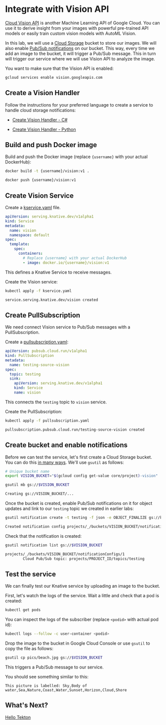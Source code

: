 # Integrate with Vision API

[Cloud Vision API](https://cloud.google.com/vision/docs) is another Machine Learning API of Google Cloud. You can use it to derive insight from your images with powerful pre-trained API models or easily train custom vision models with AutoML Vision.

In this lab, we will use a [Cloud Storage](https://cloud.google.com/storage/docs/) bucket to store our images. We will also enable [Pub/Sub notifications](https://cloud.google.com/storage/docs/pubsub-notifications) on our bucket. This way, every time we add an image to the bucket, it will trigger a Pub/Sub message. This in turn will trigger our service where we will use Vision API to analyze the image.

You want to make sure that the Vision API is enabled:

```bash
gcloud services enable vision.googleapis.com
```

## Create a Vision Handler

Follow the instructions for your preferred language to create a service to handle cloud storage notifications:

* [Create Vision Handler - C#](10-visioneventing-csharp.md)

* [Create Vision Handler - Python](10-visioneventing-python.md)

## Build and push Docker image

Build and push the Docker image (replace `{username}` with your actual DockerHub):

```bash
docker build -t {username}/vision:v1 .

docker push {username}/vision:v1
```

## Create Vision Service

Create a [kservice.yaml](../eventing/vision/kservice.yaml) file.

```yaml
apiVersion: serving.knative.dev/v1alpha1
kind: Service
metadata:
  name: vision
  namespace: default
spec:
  template:
    spec:
      containers:
        # Replace {username} with your actual DockerHub
        - image: docker.io/{username}/vision:v1
```

This defines a Knative Service to receive messages. 

Create the Vision service:

```bash
kubectl apply -f kservice.yaml

service.serving.knative.dev/vision created
```

## Create PullSubscription

We need connect Vision service to Pub/Sub messages with a PullSubscription. 

Create a [pullsubscription.yaml](../eventing/vision/pullsubscription.yaml):

```yaml
apiVersion: pubsub.cloud.run/v1alpha1
kind: PullSubscription
metadata:
  name: testing-source-vision
spec:
  topic: testing
  sink:
    apiVersion: serving.knative.dev/v1alpha1
    kind: Service
    name: vision
```
This connects the `testing` topic to `vision` service. 

Create the PullSubscription:

```bash
kubectl apply -f pullsubscription.yaml

pullsubscription.pubsub.cloud.run/testing-source-vision created
```

## Create bucket and enable notifications

Before we can test the service, let's first create a Cloud Storage bucket. You can do this [in many ways](https://cloud.google.com/storage/docs/creating-buckets). We'll use `gsutil` as follows:

```bash
# Unique bucket name
export VISION_BUCKET="$(gcloud config get-value core/project)-vision"

gsutil mb gs://$VISION_BUCKET

Creating gs://VISION_BUCKET/...
```

Once the bucket is created, enable Pub/Sub notifications on it for object updates and link to our `testing` topic we created in earlier labs:

```bash
gsutil notification create -t testing -f json -e OBJECT_FINALIZE gs://knative-bucket

Created notification config projects/_/buckets/VISION_BUCKET/notificationConfigs/1
```

Check that the notification is created:

```bash
gsutil notification list gs://$VISION_BUCKET

projects/_/buckets/VISION_BUCKET/notificationConfigs/1
        Cloud Pub/Sub topic: projects/PROJECT_ID/topics/testing
```

## Test the service

We can finally test our Knative service by uploading an image to the bucket.

First, let's watch the logs of the service. Wait a little and check that a pod is created:

```bash
kubectl get pods
```

You can inspect the logs of the subscriber (replace `<podid>` with actual pod id):

```bash
kubectl logs --follow -c user-container <podid>
```

Drop the image to the bucket in Google Cloud Console or use `gsutil` to copy the file as follows:

```bash
gsutil cp pics/beach.jpg gs://$VISION_BUCKET
```

This triggers a Pub/Sub message to our service.

You should see something similar to this:

```text
This picture is labelled: Sky,Body of water,Sea,Nature,Coast,Water,Sunset,Horizon,Cloud,Shore
```

## What's Next?

[Hello Tekton](11-hellotekton.md)
